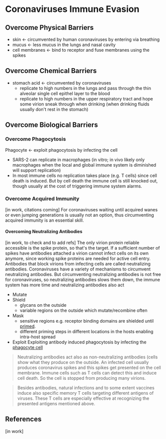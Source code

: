 # Coronaviruses Immune Evasion

## Overcome Physical Barriers
- skin <- circumvented by human coronaviruses by entering via breathing
- mucus <- less mucus in the lungs and nasal cavity
- cell membranes <- bind to receptor and fuse membranes using the spikes

## Overcome Chemical Barriers
- stomach acid <- circumvented by coronaviruses 
  - replicate to high numbers in the lungs and pass through the thin alveolar single cell epithel layer to the blood
  - replicate to high numbers in the upper respiratory tract and hope some virion sneak through when drinking (when drinking fluids usually don't rest in the stomach)

## Overcome Biological Barriers
### Overcome Phagocytosis
Phagocyte <- exploit phagocytosis by infecting the cell
- SARS-2 can replicate in macrophages (in vitro; in vivo likely only macrophages when the local and global immune system is diminished will support replication)
- In most immune cells no replication takes place (e.g. T cells) since cell death is induced. But by cell death the immune cell is still knocked out, though usually at the cost of triggering immune system alarms. 

### Overcome Acquired Immunity
[in work, citations coming]
For coronaviruses waiting until acquired wanes or even jumping generations is usually not an option, thus circumventing acquired immunity is an essential skill. 

#### Overcoming Neutralizing Antibodies
[in work, to check and to add refs]
The only virion protein reliable accessible is the spike protein, so that's the target. If a sufficient number of spikes have antibodies attached a virion cannot infect cells on its own anymore, since working spike proteins are needed for active cell entry. Antibodies that block virions from infecting cells are called neutralizing antibodies. Coronaviruses have a variety of mechanisms to circumvent neutralizing antibodies. But circumventing neutralizing antibodies is not free for coronaviruses, so neutralizing antibodies slows them down, the immune system has more time and neutralizing antibodies also act
- Mutate
- Shield
  - glycans on the outside
  - variable regions on the outside which mutate/recombine often
- Mask
  - sensitive regions e.g. receptor binding domains are shielded until [primed](./coronavirus.md#virion-activation). 
  - different priming steps in different locations in the hosts enabling intra-host spread
- Exploit
  Exploiting antibody induced phagocytosis by infecting the [phagocyte cell](#overcome-phagocytosis)
  
> Neutralizing antibodies act also as non-neutralizing antibodies (cells show what they produce on the outside. An infected cell usually produces coronavirus spikes and this spikes get presented on the cell membrane. Immune cells such as T cells can detect this and induce cell death. So the cell is stopped from producing many virions. 

> Besides antibodies, natural infections and to some extent vaccines induce also specific memory T cells targeting different antigens of viruses. These T cells are especially effective at recognizing the presented antigens mentioned above.


## References
[in work]
